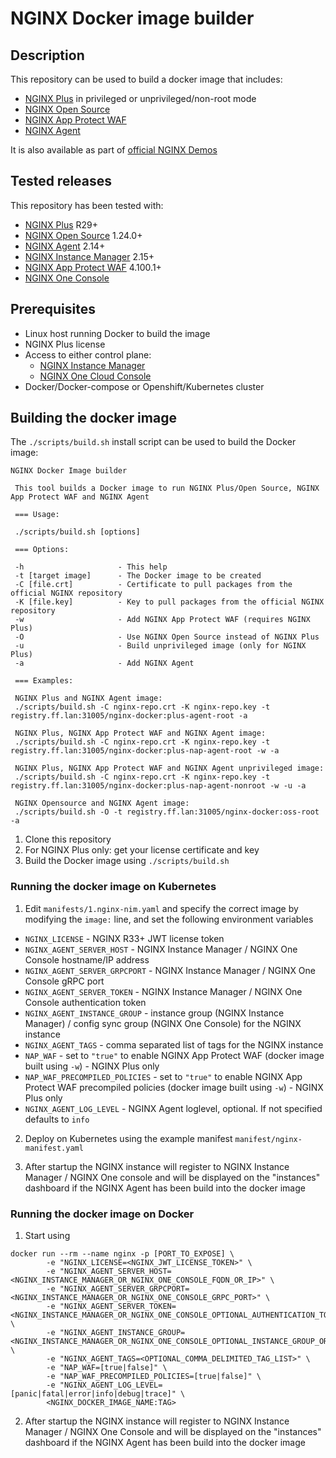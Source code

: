 # NGINX Docker image builder

## Description

This repository can be used to build a docker image that includes:

- [NGINX Plus](https://docs.nginx.com/nginx) in privileged or unprivileged/non-root mode
- [NGINX Open Source](https://nginx.org/)
- [NGINX App Protect WAF](https://docs.nginx.com/nginx-app-protect-waf)
- [NGINX Agent](https://docs.nginx.com/nginx-agent)

It is also available as part of [official NGINX Demos](https://github.com/nginxinc/NGINX-Demos/tree/master/nginx-agent-docker)

## Tested releases

This repository has been tested with:

- [NGINX Plus](https://docs.nginx.com/nginx) R29+
- [NGINX Open Source](https://nginx.org) 1.24.0+
- [NGINX Agent](https://docs.nginx.com/nginx-agent) 2.14+
- [NGINX Instance Manager](https://docs.nginx.com/nginx-instance-manager) 2.15+
- [NGINX App Protect WAF](https://docs.nginx.com/nginx-app-protect-waf) 4.100.1+
- [NGINX One Console](https://docs.nginx.com/nginx-app-protect-waf)

## Prerequisites

- Linux host running Docker to build the image
- NGINX Plus license
- Access to either control plane:
  - [NGINX Instance Manager](https://docs.nginx.com/nginx-instance-manager/)
  - [NGINX One Cloud Console](https://docs.nginx.com/nginx-one/)
- Docker/Docker-compose or Openshift/Kubernetes cluster

## Building the docker image

The `./scripts/build.sh` install script can be used to build the Docker image:

```
NGINX Docker Image builder

 This tool builds a Docker image to run NGINX Plus/Open Source, NGINX App Protect WAF and NGINX Agent

 === Usage:

 ./scripts/build.sh [options]

 === Options:

 -h                     - This help
 -t [target image]      - The Docker image to be created
 -C [file.crt]          - Certificate to pull packages from the official NGINX repository
 -K [file.key]          - Key to pull packages from the official NGINX repository
 -w                     - Add NGINX App Protect WAF (requires NGINX Plus)
 -O                     - Use NGINX Open Source instead of NGINX Plus
 -u                     - Build unprivileged image (only for NGINX Plus)
 -a                     - Add NGINX Agent

 === Examples:

 NGINX Plus and NGINX Agent image:
 ./scripts/build.sh -C nginx-repo.crt -K nginx-repo.key -t registry.ff.lan:31005/nginx-docker:plus-agent-root -a

 NGINX Plus, NGINX App Protect WAF and NGINX Agent image:
 ./scripts/build.sh -C nginx-repo.crt -K nginx-repo.key -t registry.ff.lan:31005/nginx-docker:plus-nap-agent-root -w -a

 NGINX Plus, NGINX App Protect WAF and NGINX Agent unprivileged image:
 ./scripts/build.sh -C nginx-repo.crt -K nginx-repo.key -t registry.ff.lan:31005/nginx-docker:plus-nap-agent-nonroot -w -u -a

 NGINX Opensource and NGINX Agent image:
 ./scripts/build.sh -O -t registry.ff.lan:31005/nginx-docker:oss-root -a
```

1. Clone this repository
2. For NGINX Plus only: get your license certificate and key
3. Build the Docker image using `./scripts/build.sh`

### Running the docker image on Kubernetes

1. Edit `manifests/1.nginx-nim.yaml` and specify the correct image by modifying the `image:` line, and set the following environment variables
  - `NGINX_LICENSE` - NGINX R33+ JWT license token
  - `NGINX_AGENT_SERVER_HOST` - NGINX Instance Manager / NGINX One Console hostname/IP address
  - `NGINX_AGENT_SERVER_GRPCPORT` - NGINX Instance Manager / NGINX One Console gRPC port
  - `NGINX_AGENT_SERVER_TOKEN` - NGINX Instance Manager / NGINX One Console authentication token
  - `NGINX_AGENT_INSTANCE_GROUP` - instance group (NGINX Instance Manager) / config sync group (NGINX One Console) for the NGINX instance
  - `NGINX_AGENT_TAGS` - comma separated list of tags for the NGINX instance
  - `NAP_WAF` - set to `"true"` to enable NGINX App Protect WAF (docker image built using `-w`) - NGINX Plus only
  - `NAP_WAF_PRECOMPILED_POLICIES` - set to `"true"` to enable NGINX App Protect WAF precompiled policies (docker image built using `-w`) - NGINX Plus only
  - `NGINX_AGENT_LOG_LEVEL` - NGINX Agent loglevel, optional. If not specified defaults to `info`

2. Deploy on Kubernetes using the example manifest `manifest/nginx-manifest.yaml`

3. After startup the NGINX instance will register to NGINX Instance Manager / NGINX One console and will be displayed on the "instances" dashboard if the NGINX Agent has been build into the docker image

### Running the docker image on Docker

1. Start using

```
docker run --rm --name nginx -p [PORT_TO_EXPOSE] \
        -e "NGINX_LICENSE=<NGINX_JWT_LICENSE_TOKEN>" \
        -e "NGINX_AGENT_SERVER_HOST=<NGINX_INSTANCE_MANAGER_OR_NGINX_ONE_CONSOLE_FQDN_OR_IP>" \
        -e "NGINX_AGENT_SERVER_GRPCPORT=<NGINX_INSTANCE_MANAGER_OR_NGINX_ONE_CONSOLE_GRPC_PORT>" \
        -e "NGINX_AGENT_SERVER_TOKEN=<NGINX_INSTANCE_MANAGER_OR_NGINX_ONE_CONSOLE_OPTIONAL_AUTHENTICATION_TOKEN>" \
        -e "NGINX_AGENT_INSTANCE_GROUP=<NGINX_INSTANCE_MANAGER_OR_NGINX_ONE_CONSOLE_OPTIONAL_INSTANCE_GROUP_OR_CONFIG_SYNC_GROUP_NAME>" \
        -e "NGINX_AGENT_TAGS=<OPTIONAL_COMMA_DELIMITED_TAG_LIST>" \
        -e "NAP_WAF=[true|false]" \
        -e "NAP_WAF_PRECOMPILED_POLICIES=[true|false]" \
        -e "NGINX_AGENT_LOG_LEVEL=[panic|fatal|error|info|debug|trace]" \
        <NGINX_DOCKER_IMAGE_NAME:TAG>
```

2. After startup the NGINX instance will register to NGINX Instance Manager / NGINX One Console and will be displayed on the "instances" dashboard if the NGINX Agent has been build into the docker image
